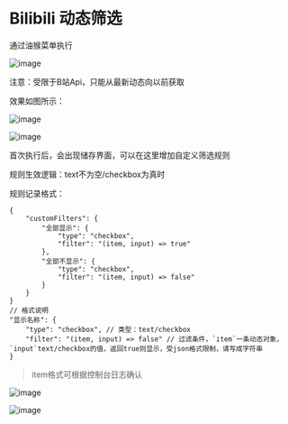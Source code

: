 # Bilibili 动态筛选
通过油猴菜单执行

![image](https://github.com/user-attachments/assets/d769a529-99b0-4980-8f21-bfda88e27616)

注意：受限于B站Api，只能从最新动态向以前获取

效果如图所示：

![image](https://github.com/user-attachments/assets/3a98e480-1ff8-4489-8dc4-7207686eb9ce)

![image](https://github.com/user-attachments/assets/a6fe01c0-5597-491c-b749-80610d076128)

首次执行后，会出现储存界面，可以在这里增加自定义筛选规则

规则生效逻辑：text不为空/checkbox为真时

规则记录格式：
```json5
{
    "customFilters": {
        "全部显示": {
            "type": "checkbox",
            "filter": "(item, input) => true"
        },
        "全部不显示": {
            "type": "checkbox",
            "filter": "(item, input) => false"
        }
    }
}
// 格式说明
"显示名称": {
    "type": "checkbox", // 类型：text/checkbox
    "filter": "(item, input) => false" // 过滤条件，`item`一条动态对象，`input`text/checkbox的值，返回true则显示，受json格式限制，请写成字符串
}
```
> item格式可根据控制台日志确认

![image](https://github.com/user-attachments/assets/b45f5b94-1c74-4ba4-97fc-640ba10f3e13)

![image](https://github.com/user-attachments/assets/a320cccb-faa6-44d1-b63f-c40f6ce33658)
